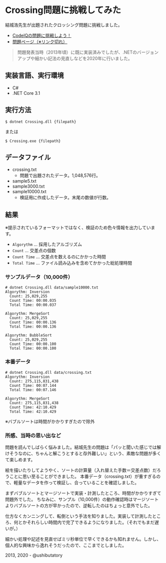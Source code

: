 # Crossing問題に挑戦してみた

結城浩先生が出題されたクロッシング問題に挑戦しました。

- [CodeIQの問題に挑戦しよう！](http://www.hyuki.com/codeiq/#c12)
- [問題ページ（※リンク切れ）](https://codeiq.jp/ace/yuki_hiroshi/q432)

> 問題発表当時（2013年頃）に既に実装済みでしたが、.NETのバージョンアップや細かい記法の見直しなどを2020年に行いました。

## 実装言語、実行環境

- C#
- .NET Core 3.1

## 実行方法

```console
$ dotnet Crossing.dll {filepath}
```

または

```console
$ Crossing.exe {filepath}
```

## データファイル

- crossing.txt
    - 問題で出題されたデータ。1,048,576行。
- sample5.txt
- sample3000.txt
- sample10000.txt
    - 検証用に作成したデータ。末尾の数値が行数。

## 結果

※提示されているフォーマットではなく、検証のため色々情報を出力しています。

- `Algorythm` ... 採用したアルゴリズム
- `Count` ... 交差点の個数
- `Count Time` ... 交差点を数えるのにかかった時間
- `Total Time` ... ファイル読み込みを含めてかかった総処理時間

### サンプルデータ（10,000件）

```console
# dotnet Crossing.dll data/sample10000.txt
Algorythm: Inversion
  Count: 25,029,255
  Count Time: 00:00.035
  Total Time: 00:00.037

Algorythm: MergeSort
  Count: 25,029,255
  Count Time: 00:00.136
  Total Time: 00:00.136

Algorythm: BubbleSort
  Count: 25,029,255
  Count Time: 00:00.100
  Total Time: 00:00.100
```

### 本番データ

```console
# dotnet Crossing.dll data/crossing.txt
Algorythm: Inversion
  Count: 275,115,831,438
  Count Time: 00:07.144
  Total Time: 00:07.146

Algorythm: MergeSort
  Count: 275,115,831,438
  Count Time: 42:10.429
  Total Time: 42:10.429
```

※バブルソートは時間がかかりすぎたので除外

### 所感、当時の思い出など

問題を読んでしばらく悩みました。結城先生の問題は「パッと聞いた感じでは解けそうなのに、ちゃんと解こうとすると存外難しい」という、素敵な問題が多くて楽しめます。

絵を描いたりしてようやく、ソートの計算量（入れ替えた手数＝交差点数）だろうことに思い至ることができました。
本番データ（crossing.txt）が重すぎるので、軽量なデータを作って検証し、合っていることを確認しました。

まずバブルソートとマージソートで実装・計測したところ、時間がかかりすぎて問題外でした。
ちなみに、サンプル（10,000件）の動作確認時はマージソートよりバブルソートの方が早かったので、逆転したのはちょっと意外でした。

仕方なくカンニングして、転倒という手法を知りました。実装して計測したところ、何とかそれらしい時間内で完了できるようになりました。（それでもまだ遅いが。）

細かい処理や記述を見直せばミリ秒単位で早くできるかも知れません。しかし、個人的な興味から逸れそうだったので、ここまでとしました。

2013, 2020 - @ushibutatory
